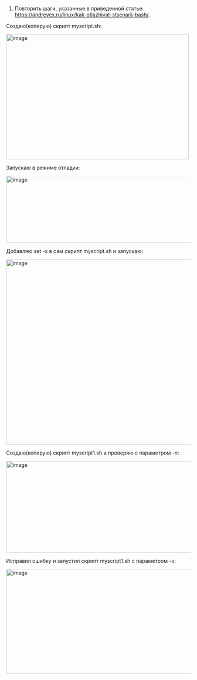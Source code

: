 1. Повторить шаги, указанные в приведенной статье:
https://andreyex.ru/linux/kak-otlazhivat-stsenarij-bash/.

  Создаю(копирую) скрипт myscript.sh:

  <img width="498" height="342" alt="image" src="https://github.com/user-attachments/assets/c07a4b73-771b-409c-a81e-9cf89f9ce1ea" />

  Запускаю в режиме отладки:

  <img width="551" height="183" alt="image" src="https://github.com/user-attachments/assets/d0e321c9-ca70-4f56-8c55-bb435cd8c1b9" />

  Добавляю set -x в сам скрипт myscript.sh и запускаю:

  <img width="665" height="506" alt="image" src="https://github.com/user-attachments/assets/587327f3-1ad9-4458-995a-30e0e6b66538" />

  Создаю(копирую) скрипт myscript1.sh и проверяю с параметром -n:

  <img width="635" height="250" alt="image" src="https://github.com/user-attachments/assets/e47e4fe5-7e59-4216-8315-3a5909e1fcbe" />

  Исправил ошибку и запустил скрипт myscript1.sh с параметром -v:

  <img width="586" height="286" alt="image" src="https://github.com/user-attachments/assets/6044f9f6-7e1d-4e43-bc8f-ab86ac01e810" />

  




